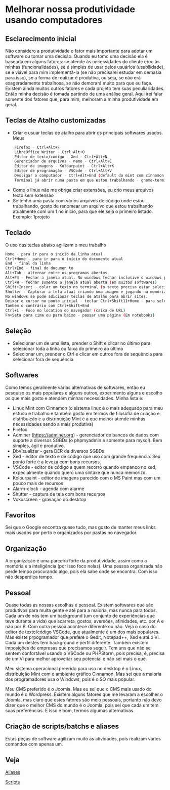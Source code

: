 # Melhorar nossa produtividade usando computadores

## Esclarecimento inicial

Não considero a produtividade o fator mais importante para adotar um software ou tomar uma decisão. Quando eu tomo uma decisão ela é baseada em alguns fatores: se atende às necessidades do cliente e/ou às minhas (funcionalidades), se é simples de usar pelos usuários (usabilidade), se é viável para mim implementá-la (se não precisarei estudar em demasia para isso), se a forma de realizar é produtiva, ou seja, se não erá exageradamente trabalhosa, se não demorará muito para que eu faça. Existem ainda muitos outros fatores e cada projeto tem suas peculiaridades. Então minha decisão é tomada partindo de uma análise geral. Aqui irei falar somente dos fatores que, para mim, melhoram a minha produtividade em geral.

## Teclas de Atalho customizadas

- Criar e usuar teclas de atalho para abrir os principais softwares usados. Meus
```bash
    Firefox - Ctrl+Alt+F
    LibreOffice Writer - Ctrl+Alt+O
    Editor de texto/código - Xed - Ctrl+Alt+N
    Gerenciador de arquivos - nemo - Ctrl+Alt+E
    Editor de imagens - Kolourpaint - Ctrl+Alt+K
    Editor de programação - VSCode - Ctrl+Alt+V
    Desligar o computador - Ctrl+Alt+End (default do mint com cinnamon. No Windows basta Alt+F4)
    Terminal já abrir numa pasta em que estou trabalhando - gnome-terminal --working-directory=/backup/www/laravel - Ctrl+Alt+T
```
- Como o linux não me obriga criar extensões, eu crio meus arquivos texto sem extensão
- Se tenho uma pasta com vários arquivos de código onde estou trabalhando, gosto de renomear um arquivo que estou trabalhando atualmente com um 1 no início, para que ele seja o primeiro listado. Exemplo: 1projeto

## Teclado

O uso das teclas abaixo agilizam o meu trabalho
```bash
Home - para ir para o início da linha atual
Ctrl+Home - para ir para o início do documento atual
End - final da linha
Ctrl+End - final do documen to
Alt+Tab - alternar entre os programas abertos
Alt+F4 - Fechar a janela atual. No windows fechar inclusive o windows para desligar o computador
Ctrl+W - fechar somente a janela atual aberta (em muitos softwares)
Shift+Insert - colar um texto no terminal (o texto precisa estar selecionado, não requer Ctrl+C). Somente linux
Shutter - Capturar a tela atual criando uma imagem e jogando na memória
No windows se pode adicionar teclas de atalho para abrir sites.
Deixar o cursor no ponto inicial - teclar Ctrl+Shift11+Home - para selecionar todo o texto entre o ponto inicial e o início do texto para apagar ou outro.
Também o contrário com Ctrl+Shift+End
Ctrl+L - Foco no location do navegador (caixa de URL)
Fn+Seta para cima ou para baixo - passar uma página (Em notebooks)
```
## Seleção

- Selecionar um de uma lista, prender o Shift e clicar no último para selecionar toda a linha ou faixa do primeiro ao último
- Selecionar um, prender o Ctrl e clicar em outros fora de sequência para selecionar fora de sequência

## Softwares

Como temos geralmente várias alternativas de softwares, então eu pesquiso os mais populares e alguns outros, experimento alguns e escolho os que mais gosto e atendem minhas necessidades. Minha lista é:

- Linux Mint com Cinnamon (o sistema linux é o mais adequado para meu estudo e trabalho e também gosto em termos de filosofia de criação e distribuição e a distribuição Mint é a que melhor atende minhas necessidades sendo a mais produtiva)
- Firefox
- Adminer (https://adminer.org) - gerenciador de bancos de dados com suporte a diversos SGBDs (o phpmyadmin é somente para mysql). Bem simples, ágil e produtivo.
- DbVisualizer - gera DER de diversos SGBDs
- Xed - editor de texto e de código que uso com grande frequência. Seu ponto forte é a leveza com bons recursos.
- VSCode - editor de código a quem recorro quando empanco no xed, expecialmente quando quero uma sintaxe que nunca memorizo.
- Kolourpaint - editor de imagens parecido com o MS Paint mas com um pouco mais de recursos
- Alarm-clock - agenda com alarme
- Shutter - captura de tela com bons recursos
- Vokoscreen - gravação do desktop

## Favoritos

Sei que o Google encontra quase tudo, mas gosto de manter meus links mais usados por perto e organizados por pastas no navegador.

## Organização

A organização é uma parceira forte da produtividade, assim como a memória e a inteligência (por isso foco nelas). Uma pessoa organizada não perde tempo procurando algo, pois ela sabe onde se encontra. Com isso não desperdiça tempo.

## Pessoal

Quase todas as nossas escolhas é pessoal. Existem softwares que são produtivos para muita gente e até para a maioria, mas nunca para todos. Cada um de nós tem um background (um conjunto de experiências que teve durante a vida) que acarreta, gostos, aversões, afinidades, etc. por A e não por B. Com outra pessoa acontece diferente ou não. Veja o caso do editor de texto/código VSCode, que atualmente é um dos mais populares. Mas existe prpogramador que prefere o Gedit, Notepad++, Xed e até o Vi. Cada um destes tem background e perfil diferente. Também existem imposições de empresas que precisamos seguir. Tem uns que não se sentem confortável usando o VSCode ou PHPStorm, pois precisa, é, precisa de um Vi para melhor aproveitar seu potencial e não sei mais o que.

Meu sistema operacional preerido para uso no desktop é o Linux, distribuição Mint com o ambiente gráfico Cinnamon. Mas sei que a maioria dos programadores usa o Windows, pois é o SO mais popular.

Meu CMS preferido é o Joomla. Mas eu sei que o CMS mais usado do mundo é o Wordpress. Existem alguns fatores que me levaram a escolher o Joomla, mas claro que estes fatores são meio pessoais, portanto não devo dizer que o melhor CMS do mundo é o Joomla, pois sei que cada um tem suas preferências. E isso é bom, termos algumas alternativas.

## Criação de scripts/batchs e aliases

Estas peças de software agilizam muito as atividades, pois realizam vários comandos com apenas um.

## Veja 

[Aliases](https://github.com/ribafs/tutoriais/tree/master/11Linux/aliases.md)

[Scripts](https://github.com/ribafs/tutoriais/tree/master/11Linux/scripts-ageis.md)

